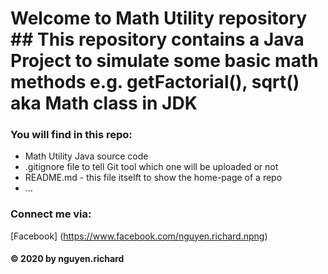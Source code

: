 # Welcome to Math Utility repository ## This repository  contains a Java Project to simulate some basic math methods e.g. getFactorial(), sqrt() aka Math class in JDK

### You will find in this repo:
* Math Utility Java source code
* .gitignore file to tell Git tool which one will be uploaded or not
*  README.md - this file itselft to show the home-page of a repo
* ...

### Connect me via:
[Facebook] (https://www.facebook.com/nguyen.richard.npng)

####  © 2020 by nguyen.richard
